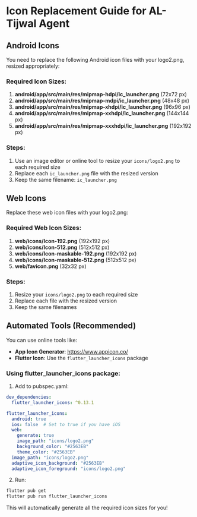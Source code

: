 # Icon Replacement Guide for AL-Tijwal Agent

## Android Icons
You need to replace the following Android icon files with your logo2.png, resized appropriately:

### Required Icon Sizes:
1. **android/app/src/main/res/mipmap-hdpi/ic_launcher.png** (72x72 px)
2. **android/app/src/main/res/mipmap-mdpi/ic_launcher.png** (48x48 px)  
3. **android/app/src/main/res/mipmap-xhdpi/ic_launcher.png** (96x96 px)
4. **android/app/src/main/res/mipmap-xxhdpi/ic_launcher.png** (144x144 px)
5. **android/app/src/main/res/mipmap-xxxhdpi/ic_launcher.png** (192x192 px)

### Steps:
1. Use an image editor or online tool to resize your `icons/logo2.png` to each required size
2. Replace each `ic_launcher.png` file with the resized version
3. Keep the same filename: `ic_launcher.png`

## Web Icons
Replace these web icon files with your logo2.png:

### Required Web Icon Sizes:
1. **web/icons/Icon-192.png** (192x192 px)
2. **web/icons/Icon-512.png** (512x512 px)
3. **web/icons/Icon-maskable-192.png** (192x192 px)
4. **web/icons/Icon-maskable-512.png** (512x512 px)
5. **web/favicon.png** (32x32 px)

### Steps:
1. Resize your `icons/logo2.png` to each required size
2. Replace each file with the resized version
3. Keep the same filenames

## Automated Tools (Recommended)
You can use online tools like:
- **App Icon Generator**: https://www.appicon.co/
- **Flutter Icon**: Use the `flutter_launcher_icons` package

### Using flutter_launcher_icons package:
1. Add to pubspec.yaml:
```yaml
dev_dependencies:
  flutter_launcher_icons: ^0.13.1

flutter_launcher_icons:
  android: true
  ios: false  # Set to true if you have iOS
  web:
    generate: true
    image_path: "icons/logo2.png"
    background_color: "#2563EB"
    theme_color: "#2563EB"
  image_path: "icons/logo2.png"
  adaptive_icon_background: "#2563EB"
  adaptive_icon_foreground: "icons/logo2.png"
```

2. Run:
```bash
flutter pub get
flutter pub run flutter_launcher_icons
```

This will automatically generate all the required icon sizes for you!